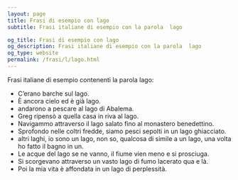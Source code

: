 ```yaml
---
layout: page
title: Frasi di esempio con lago 
subtitle: Frasi italiane di esempio con la parola  lago

og_title: Frasi di esempio con lago 
og_description: Frasi italiane di esempio con la parola  lago
og_type: website
permalink: /frasi/l/lago.html
---
```


Frasi italiane di esempio contenenti la parola lago:


- C’erano barche sul lago.
- È ancora cielo ed è già lago.
- andarono a pescare al lago di Abalema.
- Greg ripensò a quella casa in riva al lago.
- Navigammo attraverso il lago salato fino al monastero benedettino.
- Sprofondo nelle coltri fredde, siamo pesci sepolti in un lago ghiacciato.
- altri laghi, io sono un lago, non so, qualcosa di simile a un lago, una volta ho fatto il bagno in un.
- Le acque del lago se ne vanno, il fiume vien meno e si prosciuga.
- Si scorgevano attraverso un vasto lago di fumo lacerato qua e là.
- Poi la mia vita è affondata in un lago di perplessità.
